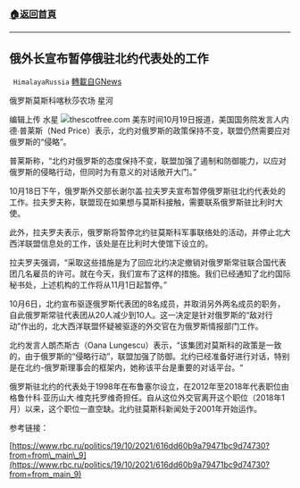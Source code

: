 ###  [:house:返回首頁](https://github.com/ourhimalayas/txt)
---


## 俄外长宣布暂停俄驻北约代表处的工作
` HimalayaRussia` [轉載自GNews](https://gnews.org/zh-hans/1604448/)

俄罗斯莫斯科喀秋莎农场 星河

编辑上传 水星
![](https://assets.gnews.org/wp-content/uploads/2021/10/u.jpg)thescotfree.com
美东时间10月19日报道，美国国务院发言人内德∙普莱斯（Ned Price）表示，北约对俄罗斯的政策保持不变，联盟仍然需要应对俄罗斯的“侵略”。

普莱斯称，“北约对俄罗斯的态度保持不变，联盟加强了遏制和防御能力，以应对俄罗斯的侵略行动，但同时为有意义的对话敞开大门。”

10月18日下午，俄罗斯外交部长谢尔盖∙拉夫罗夫宣布暂停俄罗斯驻北约代表处的工作。拉夫罗夫称，联盟现在如果想与莫斯科接触，需要联系俄罗斯驻比利时大使。

此外，拉夫罗夫表示，俄罗斯将暂停北约驻莫斯科军事联络处的活动，并停止北大西洋联盟信息处的工作，该处是在比利时大使馆下设立的。

拉夫罗夫强调，“采取这些措施是为了回应北约决定撤销对俄罗斯常驻联合国代表团几名雇员的许可。就在今天，我们宣布了这样的措施。我们已经通知了北约国际秘书处，上述机构的工作将从11月1日起暂停。”

10月6日，北约宣布驱逐俄罗斯代表团的8名成员，并取消另外两名成员的职务，自此俄罗斯常驻代表团从20人减少到10人。这一决定是针对俄罗斯的“敌对行动”作出的，北大西洋联盟怀疑被驱逐的外交官在为俄罗斯情报部门工作。

北约发言人朗杰斯古（Oana Lungescu）表示，“该集团对莫斯科的政策是一致的，由于俄罗斯的“侵略行动”，联盟加强了防御。北约已经准备好进行对话，特别是在北约-俄罗斯理事会的框架内，她称该平台是重要的对话平台。“

俄罗斯驻北约的代表处于1998年在布鲁塞尔设立，在2012年至2018年代表职位由格鲁什科∙亚历山大∙维克托罗维奇担任。自从这位外交官离开这个职位（2018年1月）以来，这个职位一直空缺。北约驻莫斯科新闻处于2001年开始运作。

参考链接：

[https://www.rbc.ru/politics/19/10/2021/616dd60b9a79471bc9d74730?from=from\_main\_9](https://www.rbc.ru/politics/19/10/2021/616dd60b9a79471bc9d74730?from=from_main_9)

